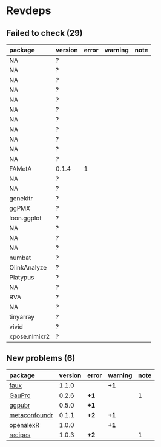 # Revdeps

## Failed to check (29)

|package       |version |error |warning |note |
|:-------------|:-------|:-----|:-------|:----|
|NA            |?       |      |        |     |
|NA            |?       |      |        |     |
|NA            |?       |      |        |     |
|NA            |?       |      |        |     |
|NA            |?       |      |        |     |
|NA            |?       |      |        |     |
|NA            |?       |      |        |     |
|NA            |?       |      |        |     |
|NA            |?       |      |        |     |
|NA            |?       |      |        |     |
|NA            |?       |      |        |     |
|FAMetA        |0.1.4   |1     |        |     |
|NA            |?       |      |        |     |
|NA            |?       |      |        |     |
|genekitr      |?       |      |        |     |
|ggPMX         |?       |      |        |     |
|loon.ggplot   |?       |      |        |     |
|NA            |?       |      |        |     |
|NA            |?       |      |        |     |
|NA            |?       |      |        |     |
|numbat        |?       |      |        |     |
|OlinkAnalyze  |?       |      |        |     |
|Platypus      |?       |      |        |     |
|NA            |?       |      |        |     |
|RVA           |?       |      |        |     |
|NA            |?       |      |        |     |
|tinyarray     |?       |      |        |     |
|vivid         |?       |      |        |     |
|xpose.nlmixr2 |?       |      |        |     |

## New problems (6)

|package       |version |error  |warning |note |
|:-------------|:-------|:------|:-------|:----|
|[faux](problems.md#faux)|1.1.0   |       |__+1__  |     |
|[GauPro](problems.md#gaupro)|0.2.6   |__+1__ |        |1    |
|[ggpubr](problems.md#ggpubr)|0.5.0   |__+1__ |        |     |
|[metaconfoundr](problems.md#metaconfoundr)|0.1.1   |__+2__ |__+1__  |     |
|[openalexR](problems.md#openalexr)|1.0.0   |       |__+1__  |     |
|[recipes](problems.md#recipes)|1.0.3   |__+2__ |        |1    |

